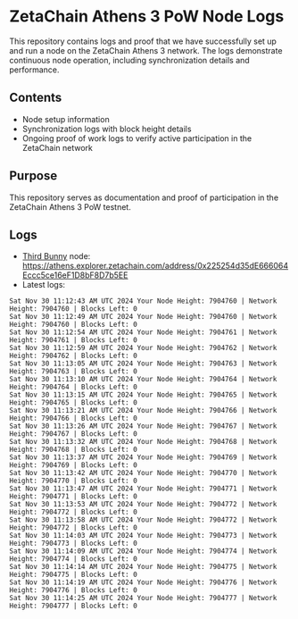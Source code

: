 # ZetaChain Athens 3 PoW Node Logs
This repository contains logs and proof that we have successfully set up and run a node on the ZetaChain Athens 3 network. The logs demonstrate continuous node operation, including synchronization details and performance.

## Contents
- Node setup information
- Synchronization logs with block height details
- Ongoing proof of work logs to verify active participation in the ZetaChain network

## Purpose
This repository serves as documentation and proof of participation in the ZetaChain Athens 3 PoW testnet.

## Logs

- [Third Bunny](https://thirdbunny.xyz/) node: https://athens.explorer.zetachain.com/address/0x225254d35dE666064Eccc5ce16eF1D8bF8D7b5EE
- Latest logs:
```
Sat Nov 30 11:12:43 AM UTC 2024 Your Node Height: 7904760 | Network Height: 7904760 | Blocks Left: 0
Sat Nov 30 11:12:49 AM UTC 2024 Your Node Height: 7904760 | Network Height: 7904760 | Blocks Left: 0
Sat Nov 30 11:12:54 AM UTC 2024 Your Node Height: 7904761 | Network Height: 7904761 | Blocks Left: 0
Sat Nov 30 11:12:59 AM UTC 2024 Your Node Height: 7904762 | Network Height: 7904762 | Blocks Left: 0
Sat Nov 30 11:13:05 AM UTC 2024 Your Node Height: 7904763 | Network Height: 7904763 | Blocks Left: 0
Sat Nov 30 11:13:10 AM UTC 2024 Your Node Height: 7904764 | Network Height: 7904764 | Blocks Left: 0
Sat Nov 30 11:13:15 AM UTC 2024 Your Node Height: 7904765 | Network Height: 7904765 | Blocks Left: 0
Sat Nov 30 11:13:21 AM UTC 2024 Your Node Height: 7904766 | Network Height: 7904766 | Blocks Left: 0
Sat Nov 30 11:13:26 AM UTC 2024 Your Node Height: 7904767 | Network Height: 7904767 | Blocks Left: 0
Sat Nov 30 11:13:32 AM UTC 2024 Your Node Height: 7904768 | Network Height: 7904768 | Blocks Left: 0
Sat Nov 30 11:13:37 AM UTC 2024 Your Node Height: 7904769 | Network Height: 7904769 | Blocks Left: 0
Sat Nov 30 11:13:42 AM UTC 2024 Your Node Height: 7904770 | Network Height: 7904770 | Blocks Left: 0
Sat Nov 30 11:13:47 AM UTC 2024 Your Node Height: 7904771 | Network Height: 7904771 | Blocks Left: 0
Sat Nov 30 11:13:53 AM UTC 2024 Your Node Height: 7904772 | Network Height: 7904772 | Blocks Left: 0
Sat Nov 30 11:13:58 AM UTC 2024 Your Node Height: 7904772 | Network Height: 7904772 | Blocks Left: 0
Sat Nov 30 11:14:03 AM UTC 2024 Your Node Height: 7904773 | Network Height: 7904773 | Blocks Left: 0
Sat Nov 30 11:14:09 AM UTC 2024 Your Node Height: 7904774 | Network Height: 7904774 | Blocks Left: 0
Sat Nov 30 11:14:14 AM UTC 2024 Your Node Height: 7904775 | Network Height: 7904775 | Blocks Left: 0
Sat Nov 30 11:14:19 AM UTC 2024 Your Node Height: 7904776 | Network Height: 7904776 | Blocks Left: 0
Sat Nov 30 11:14:25 AM UTC 2024 Your Node Height: 7904777 | Network Height: 7904777 | Blocks Left: 0
```
